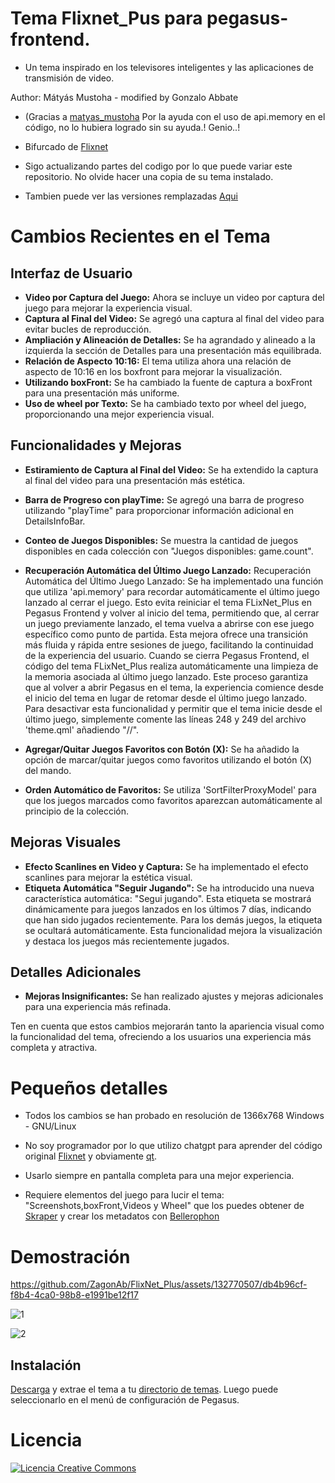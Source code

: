 # Tema Flixnet_Pus para pegasus-frontend.
 - Un tema inspirado en los televisores inteligentes y las aplicaciones de transmisión de video.

Author: Mátyás Mustoha - modified by Gonzalo Abbate
- (Gracias a [matyas_mustoha](https://github.com/mmatyas) Por la ayuda con el uso de api.memory en el código, no lo hubiera logrado sin su ayuda.! Genio..!

- Bifurcado de [Flixnet](https://github.com/mmatyas/pegasus-theme-flixnet)



- Sigo actualizando partes del codigo por lo que puede variar este repositorio. No olvide hacer una copia de su tema instalado.
- Tambien puede ver las versiones remplazadas [Aqui](https://www.mediafire.com/folder/wycdtzwa6hdoh/FlixNet_Plus_Versiones)

# Cambios Recientes en el Tema

## Interfaz de Usuario

- **Video por Captura del Juego:** Ahora se incluye un video por captura del juego para mejorar la experiencia visual.
- **Captura al Final del Video:** Se agregó una captura al final del video para evitar bucles de reproducción.
- **Ampliación y Alineación de Detalles:** Se ha agrandado y alineado a la izquierda la sección de Detalles para una presentación más equilibrada.
- **Relación de Aspecto 10:16:** El tema utiliza ahora una relación de aspecto de 10:16 en los boxfront para mejorar la visualización.
- **Utilizando boxFront:** Se ha cambiado la fuente de captura a boxFront para una presentación más uniforme.
- **Uso de wheel por Texto:** Se ha cambiado texto por wheel del juego, proporcionando una mejor experiencia visual.

## Funcionalidades y Mejoras

- **Estiramiento de Captura al Final del Video:** Se ha extendido la captura al final del video para una presentación más estética.
- **Barra de Progreso con playTime:** Se agregó una barra de progreso utilizando "playTime" para proporcionar información adicional en DetailsInfoBar.
- **Conteo de Juegos Disponibles:** Se muestra la cantidad de juegos disponibles en cada colección con "Juegos disponibles: game.count".
- **Recuperación Automática del Último Juego Lanzado:** Recuperación Automática del Último Juego Lanzado: Se ha implementado una función que utiliza 'api.memory' para recordar automáticamente el último juego lanzado al cerrar el juego. Esto evita reiniciar el tema FLixNet_Plus en Pegasus Frontend y volver al inicio del tema, permitiendo que, al cerrar un juego previamente lanzado, el tema vuelva a abrirse con ese juego específico como punto de partida. Esta mejora ofrece una transición más fluida y rápida entre sesiones de juego, facilitando la continuidad de la experiencia del usuario. Cuando se cierra Pegasus Frontend, el código del tema FLixNet_Plus realiza automáticamente una limpieza de la memoria asociada al último juego lanzado. Este proceso garantiza que al volver a abrir Pegasus en el tema, la experiencia comience desde el inicio del tema en lugar de retomar desde el último juego lanzado. Para desactivar esta funcionalidad y permitir que el tema inicie desde el último juego, simplemente comente las líneas 248 y 249 del archivo 'theme.qml' añadiendo "//".

- **Agregar/Quitar Juegos Favoritos con Botón (X):** Se ha añadido la opción de marcar/quitar juegos como favoritos utilizando el botón (X) del mando.
- **Orden Automático de Favoritos:** Se utiliza 'SortFilterProxyModel' para que los juegos marcados como favoritos aparezcan automáticamente al principio de la colección.

## Mejoras Visuales

- **Efecto Scanlines en Video y Captura:** Se ha implementado el efecto scanlines para mejorar la estética visual.
- **Etiqueta Automática "Seguir Jugando":** Se ha introducido una nueva característica automática: "Segui jugando". Esta etiqueta se mostrará dinámicamente para juegos lanzados en los últimos 7 días, indicando que han sido jugados recientemente. Para los demás juegos, la etiqueta se ocultará automáticamente. Esta funcionalidad mejora la visualización y destaca los juegos más recientemente jugados.

## Detalles Adicionales

- **Mejoras Insignificantes:** Se han realizado ajustes y mejoras adicionales para una experiencia más refinada.

Ten en cuenta que estos cambios mejorarán tanto la apariencia visual como la funcionalidad del tema, ofreciendo a los usuarios una experiencia más completa y atractiva.
# Pequeños detalles

- Todos los cambios se han probado en resolución de 1366x768 Windows - GNU/Linux
- No soy programador por lo que utilizo chatgpt para aprender del código original [Flixnet](https://github.com/mmatyas/pegasus-theme-flixnet) y obviamente [qt](https://doc.qt.io/qt-6/gettingstarted.html).

- Usarlo siempre en pantalla completa para una mejor experiencia.
- Requiere elementos del juego para lucir el tema:  "Screenshots,boxFront,Videos y Wheel"  que los puedes obtener de 
[Skraper](https://www.skraper.net/) y crear los metadatos con [Bellerophon](https://github.com/valsou/bellerophon)


# Demostración


https://github.com/ZagonAb/FlixNet_Plus/assets/132770507/db4b96cf-f8b4-4ca0-98b8-e1991be12f17





![1](https://github.com/ZagonAb/FlixNet_Plus/assets/132770507/4740f1e1-e837-4f84-8c30-2d1beb933ee3)



![2](https://github.com/ZagonAb/FlixNet_Plus/assets/132770507/ecfe2836-3f07-4568-9d86-d82523d6791b)



## Instalación

[Descarga](https://github.com/ZagonAb/FlixNet_Plus/archive/refs/heads/main.zip) y extrae el tema a tu [directorio de temas](http://pegasus-frontend.org/docs/user-guide/installing-themes). Luego puede seleccionarlo en el menú de configuración de Pegasus.


# Licencia
<a rel="license" href="http://creativecommons.org/licenses/by-nc-sa/4.0/"><img alt="Licencia Creative Commons" style="border-width:0" src="https://i.creativecommons.org/l/by-nc-sa/4.0/88x31.png" /></a><br /><a rel="license" href="http://creativecommons.org/licenses/by-nc-sa/4.0/"></a>
